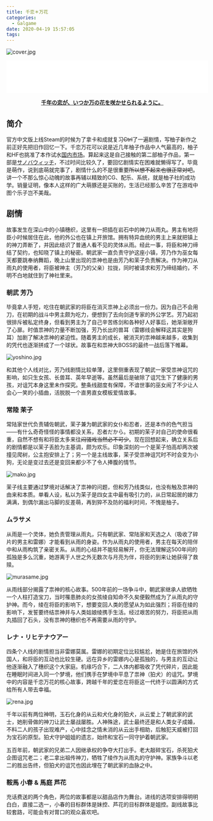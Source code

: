 ```yaml
---
title: 千恋＊万花
categories:
  - Galgame
date: 2020-04-19 15:57:05
tags:
---
```



![cover.jpg](https://i.loli.net/2020/04/19/YpuR1lHLJzSIm3M.jpg)
<!-- more -->
<iframe frameborder="no" border="0" marginwidth="0" marginheight="0" width=530 height=86 src="//music.163.com/outchain/player?type=2&id=473403185&auto=0&height=66"></iframe>

**<center>[千年の恋が、いつか万の花を咲かせられるように。](http://www.yuzu-soft.com/products/senren/index.html)</center>**

## 简介

官方中文版上线Steam的时候为了拿卡和成就复习~~Ctrl~~了一遍剧情，写柚子新作之前正好先把旧作回忆一下。千恋万花可以说是近几年柚子作品中人气最高的，柚子和HF也挑准了本作试水[国内市场](https://hikarifield.co.jp/senren/)。算起来这是自己接触的第二部柚子作品，第一部是[サノバウィッチ](http://www.yuzu-soft.com/products/sothewitch/index.html)，不过时间比较久了，要回忆剧情实在困难就懒得写了。毕竟是萌作，说到底萌就完事了，剧情什么的不是很重要~~所以想不起来也很正常对吧~~。讲一个不那么惊心动魄的故事再辅以精致的CG、配乐、系统，就是柚子社的成功学。销量证明，像本人这样的广大萌豚还是买账的，生活已经那么辛苦了在游戏中图个乐子岂不美哉。

## 剧情

故事发生在深山中的小镇穗织，这里有一把插在岩石中的神刀从雨丸。男主有地将臣小时候居住在此，他的外公也在镇上开旅馆。拥有特异血统的男主上来就把镇上的神刀弄断了，并因此结识了普通人看不见的灵体从雨。经此一事，将臣和神刀缔结了契约，也知晓了镇上的秘密。朝武家一直负责守护这座小镇，芳乃作为巫女每天都要跳奉纳舞蹈，晚上山里出现的祟神也是由芳乃和茉子负责解决。作为神刀从雨丸的使用者，将臣被神主（芳乃的父亲）拉拢，同时被请求和芳乃缔结婚约，不明不白地就住到了神社里来。

### 朝武 芳乃

毕竟拿人手短，吃住在朝武家的将臣在消灭祟神上必须出一份力。因为自己不会用刀，在初期的战斗中男主颇为吃力，便想到了去向剑道专家的外公学艺。芳乃起初很排斥被私定终身，但看到男主为了自己辛苦练剑和各种好人好事后，她渐渐敞开了心扉。时值祟神的力量不断加强，芳乃长出的兽耳（雷娜线会解释这其实是狗耳）加剧了解决祟神的紧迫性。随着男主的成长，被消灭的祟神越来越多，收集到的凭代也逐渐拼成了一个球状。故事在和祟神大BOSS的最终一战后落下帷幕。

![yoshino.jpg](https://i.loli.net/2020/04/19/oPJd1gKzXkC8wLA.jpg)

和其他个人线对比，芳乃线剧情比较单薄，这里侧重表现了朝武一家受祟神诅咒的影响，如只生女孩、长兽耳、英年早逝等。虽然最后是破除了诅咒生下了健康的男孩，对诅咒本身这里未作探究。整条线甜度有保障，不谙世事的巫女闹了不少让人会心一笑的小插曲，活脱脱一个直男直女模板爱情故事。

### 常陸 茉子

常陆家世代负责辅佐朝武，茉子兼为朝武家的女仆和忍者，还是本作的色气担当——有什么奇奇怪怪的事情都没关系，忍者だから。初期的茉子对自己的使命很看重，自然不想有和将臣太多来往~~闷骚戏当然必不可少~~。现在回想起来，确立关系后的剧情都是以茉子丢脸为主基调，颇为欢乐。印象深刻的一个是茉子怕高却两次被撞见爬树，公主抱安排上了；另一个是主线故事，茉子受祟神诅咒时不时会变为小狗，无论是变过去还是变回来都少不了令人捧腹的情节。

![mako.jpg](https://i.loli.net/2020/04/19/mbrqy3gdIHj9FTS.jpg)

茉子线主要通过梦境对话解决了祟神的问题，但和芳乃线类似，也没有触及祟神的由来和本质。单看人设，私以为茉子是四女主中最有吸引力的，从日常起居的嫁力满满，到偶尔漏出马脚的反差萌，再到猝不及防的福利时间，不愧是柚子。

### ムラサメ

从雨是一个灵体，她负责管理从雨丸，只有朝武家、常陆家和天选之人（吸收了碎片的男主和雷娜）才能看到从雨的身姿。作为从雨丸的使用者，男主在每天的陪伴中和从雨构筑了亲密关系。从雨的心结并不能轻易解开，你无法理解这500年间的孤独是多么沉重，她游离于人世之外无数次与月亮为伴，将臣的到来让她获得了救赎。

![murasame.jpg](https://i.loli.net/2020/04/19/VPUcG4LE8QSyOdu.jpg)

从雨线部分揭露了祟神的核心故事。500年前的一场争斗中，朝武家继承人欲牺牲一个人柱打造宝刀，当时罹患肺炎的女孩绫自知命不久矣便毅然成为了从雨丸的守护神。而今，绫在将臣的影响下，想要变回人类的愿望从为如此强烈；将臣在绫的影响下，发誓要终结祟神并与人类姑娘绫携手生活。经过艰苦的努力，将臣把从雨丸插回了石头，没有祟神的穗织也不再需要从雨的守护。

### レナ・リヒテナウアー

四条个人线的剧情担当非雷娜莫属。雷娜的初期定位比较尴尬，她是住在旅馆的外国人，和将臣的互动也比较生硬。远在异乡的雷娜内心是孤独的，与男主的互动让他逐渐融入了穗织这个大家庭。机缘巧合下，二人体内都吸收了凭代碎片，因此能在睡眠时间进入同一个梦境，他们携手在梦境中平息了祟神（狛犬）的诅咒。梦境中的内容是千恋万花的核心故事，跨越千年的爱恋在将臣这一代终于以圆满的方式给所有人带去幸福。

![rena.jpg](https://i.loli.net/2020/04/20/kogfy5TQjVi9rcW.jpg)

千年以前有两位神明，玉石化身的从云和犬化身的狛犬，从云爱上了朝武家的武士，她削骨做的神刀让武士屡战屡胜。人神殊途，武士最终还是和人类女子成婚，不料二人的孩子出现难产，心中挂念之情未消的从云出手相助，后触犯天威被打回为宝石的原型。狛犬守护姐姐的遗志，始终和宝石一同守护着朝武家。

五百年前，朝武家的兄弟二人因继承权的争夺大打出手。老大敲碎宝石，杀死狛犬企图诅咒老二；老二拿出祖传神刀，牺牲了绫作为从雨丸的守护神。家族争斗以老二的胜出告终，但狛犬的诅咒也因此埋在了朝武家的血脉之中。

### 鞍馬 小春 & 馬庭 芦花

充话费送的两个角色，两位的故事都是以甜品店作为舞台。进线的选项安排得明明白白，直接二选一，小春的目标群体是妹控、芦花的目标群体是姐控。副线故事比较套路，可能会有对胃口的观众喜欢吧。
